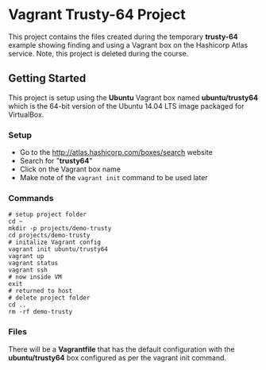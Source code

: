 # Vagrant Trusty-64 Project

This project contains the files created during the temporary **trusty-64** example showing finding and using a Vagrant box on the Hashicorp Atlas service. Note, this project is deleted during the course.

## Getting Started

This project is setup using the **Ubuntu** Vagrant box named **ubuntu/trusty64** which is the 64-bit version of the Ubuntu 14.04 LTS image packaged for VirtualBox.

### Setup

 * Go to the <http://atlas.hashicorp.com/boxes/search> website
 * Search for "**trusty64**"
 * Click on the Vagrant box name
 * Make note of the `vagrant init` command to be used later

### Commands

	# setup project folder
	cd ~
	mkdir -p projects/demo-trusty
	cd projects/demo-trusty
	# initalize Vagrant config
	vagrant init ubuntu/trusty64
	vagrant up
	vagrant status
	vagrant ssh
	# now inside VM
	exit
	# returned to host
	# delete project folder
	cd ..
	rm -rf demo-trusty

### Files

There will be a **Vagrantfile** that has the default configuration with the **ubuntu/trusty64** box configured as per the vagrant init command.






